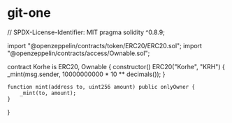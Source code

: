 # git-one
// SPDX-License-Identifier: MIT
pragma solidity ^0.8.9;

import "@openzeppelin/contracts/token/ERC20/ERC20.sol";
import "@openzeppelin/contracts/access/Ownable.sol";

contract Korhe is ERC20, Ownable {
    constructor() ERC20("Korhe", "KRH") {
        _mint(msg.sender, 10000000000 * 10 ** decimals());
    }

    function mint(address to, uint256 amount) public onlyOwner {
        _mint(to, amount);
    }
}
